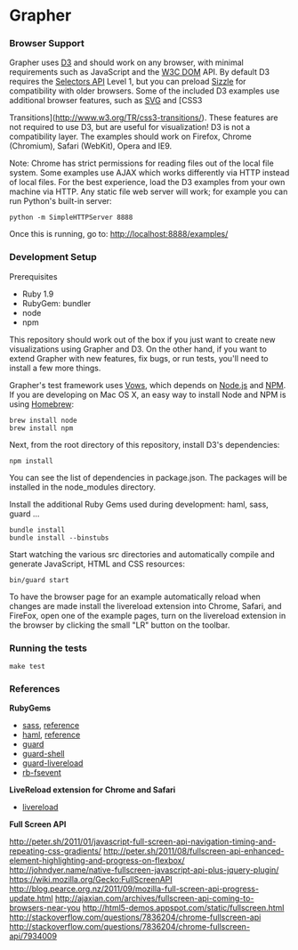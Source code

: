 # Grapher

### Browser Support

Grapher uses [D3](http://mbostock.github.com/d3/}) and should work on any
browser, with minimal requirements such as JavaScript and the [W3C
DOM](http://www.w3.org/DOM/) API. By default D3 requires the [Selectors
API](http://www.w3.org/TR/selectors-api/) Level 1, but you can preload
[Sizzle](http://sizzlejs.com/) for compatibility with older browsers. Some of
the included D3 examples use additional browser features, such as
[SVG](http://www.w3.org/TR/SVG/) and [CSS3

Transitions](http://www.w3.org/TR/css3-transitions/). These features are not
required to use D3, but are useful for visualization! D3 is not a compatibility
layer. The examples should work on Firefox, Chrome (Chromium), Safari (WebKit),
Opera and IE9.

Note: Chrome has strict permissions for reading files out of the local file
system. Some examples use AJAX which works differently via HTTP instead of local
files. For the best experience, load the D3 examples from your own machine via
HTTP. Any static file web server will work; for example you can run Python's
built-in server:

    python -m SimpleHTTPServer 8888

Once this is running, go to: <http://localhost:8888/examples/>

### Development Setup

Prerequisites

- Ruby 1.9
- RubyGem: bundler
- node
- npm

This repository should work out of the box if you just want to create new
visualizations using Grapher and D3. On the other hand, if you want to 
extend Grapher with new features, fix bugs, or run tests, you'll need to 
install a few more things.

Grapher's test framework uses [Vows](http://vowsjs.org), which depends on
[Node.js](http://nodejs.org/) and [NPM](http://npmjs.org/). If you are
developing on Mac OS X, an easy way to install Node and NPM is using
[Homebrew](http://mxcl.github.com/homebrew/):

    brew install node
    brew install npm

Next, from the root directory of this repository, install D3's dependencies:

    npm install

You can see the list of dependencies in package.json. The packages will be
installed in the node_modules directory.

Install the additional Ruby Gems used during development: haml, sass, guard ...
 
    bundle install
    bundle install --binstubs

Start watching the various src directories and automatically compile and
generate JavaScript, HTML and CSS resources:

    bin/guard start

To have the browser page for an example automatically reload when changes are made install the livereload extension into Chrome, Safari, and FireFox, open one of the example pages, turn on the livereload extension in the browser by clicking the small "LR" button on the toolbar.

### Running the tests

    make test

### References

**RubyGems**

- [sass](http://sass-lang.com/), [reference](http://sass-lang.com/docs/yardoc/file.SASS_REFERENCE.html)
- [haml](http://haml-lang.com/), [reference](http://haml-lang.com/docs/yardoc/file.HAML_REFERENCE.html)
- [guard](https://github.com/guard/guard)
- [guard-shell](https://github.com/hawx/guard-shell)
- [guard-livereload](https://github.com/guard/guard-livereload)
- [rb-fsevent](https://github.com/thibaudgg/rb-fsevent)

**LiveReload extension for Chrome and Safari**

- [livereload](https://github.com/mockko/livereload)


**Full Screen API**

http://peter.sh/2011/01/javascript-full-screen-api-navigation-timing-and-repeating-css-gradients/
http://peter.sh/2011/08/fullscreen-api-enhanced-element-highlighting-and-progress-on-flexbox/
http://johndyer.name/native-fullscreen-javascript-api-plus-jquery-plugin/
https://wiki.mozilla.org/Gecko:FullScreenAPI
http://blog.pearce.org.nz/2011/09/mozilla-full-screen-api-progress-update.html
http://ajaxian.com/archives/fullscreen-api-coming-to-browsers-near-you
http://html5-demos.appspot.com/static/fullscreen.html
http://stackoverflow.com/questions/7836204/chrome-fullscreen-api
http://stackoverflow.com/questions/7836204/chrome-fullscreen-api/7934009
